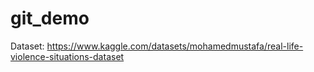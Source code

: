 # git_demo

Dataset: https://www.kaggle.com/datasets/mohamedmustafa/real-life-violence-situations-dataset

